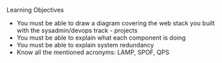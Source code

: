Learning Objectives

- You must be able to draw a diagram covering the web stack you built with the sysadmin/devops track - projects
- You must be able to explain what each component is doing
- You must be able to explain system redundancy
- Know all the mentioned acronyms: LAMP, SPOF, QPS
